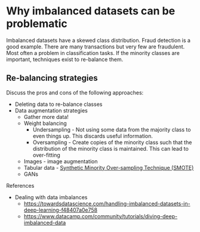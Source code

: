# Why imbalanced datasets can be problematic

Imbalanced datasets have a skewed class distribution.
Fraud detection is a good example. There are many transactions but very few are fraudulent.
Most often a problem in classification tasks.
If the minority classes are important, techniques exist to re-balance them.

## Re-balancing strategies

Discuss the pros and cons of the following approaches:

- Deleting data to re-balance classes
- Data augmentation strategies
  - Gather more data!
  - Weight balancing
    - Undersampling - Not using some data from the majority class to even things up. This discards useful information.
    - Oversampling - Create copies of the minority class such that the distribution of the minority class is maintained. This can lead to over-fitting  
  - Images - image augmentation
  - Tabular data - [Synthetic Minority Over-sampling Technique (SMOTE)](http://www.jair.org/papers/paper953.html)
  - GANs

References
- Dealing with data imbalances
  - https://towardsdatascience.com/handling-imbalanced-datasets-in-deep-learning-f48407a0e758
  - https://www.datacamp.com/community/tutorials/diving-deep-imbalanced-data
